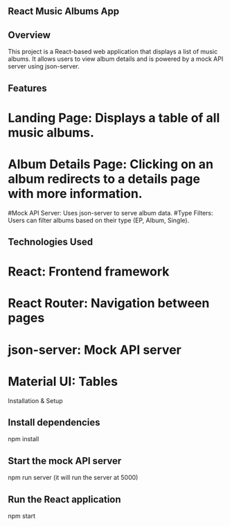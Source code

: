## React Music Albums App ##

## Overview
This project is a React-based web application that displays a list of music albums. It allows users to view album details and is powered by a mock API server using json-server.

## Features
# Landing Page: Displays a table of all music albums.
# Album Details Page: Clicking on an album redirects to a details page with more information.
#Mock API Server: Uses json-server to serve album data.
#Type Filters: Users can filter albums based on their type (EP, Album, Single).

## Technologies Used 
# React: Frontend framework
# React Router: Navigation between pages
# json-server: Mock API server
# Material UI: Tables

Installation & Setup 

## Install dependencies
npm install  

## Start the mock API server
npm run server (it will run the server at 5000)

## Run the React application 
npm start  
